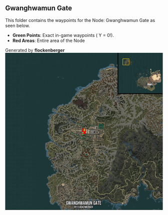 ## Gwanghwamun Gate
This folder contains the waypoints for the Node: Gwanghwamun Gate as seen below.

- **Green Points**: Exact in-game waypoints ( Y = 0!).
- **Red Areas**: Entire area of the Node

Generated by **flockenberger**
![by_flockenberger](./Preview.webp)
